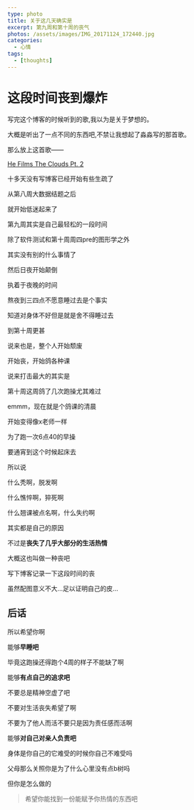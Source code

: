 ```yaml
---
type: photo
title: 关于这几天确实是
excerpt: 第九周和第十周的丧气
photos: /assets/images/IMG_20171124_172440.jpg
categories:
  - 心情
tags:
  - [thoughts]
---
```

# 这段时间丧到爆炸

写完这个博客的时候听到的歌,我以为是关于梦想的。

大概是听出了一点不同的东西吧,不禁让我想起了淼淼写的那首歌。

那么放上这首歌——

[He Films The Clouds Pt. 2](http://music.163.com/#/song/21218354/)


十多天没有写博客已经开始有些生疏了

从第八周大数据结题之后

就开始低迷起来了

第九周其实是自己最轻松的一段时间

除了软件测试和第十周周四pre的图形学之外

其实没有别的什么事情了

然后日夜开始颠倒

执着于夜晚的时间

熬夜到三四点不愿意睡过去是个事实

知道对身体不好但是就是舍不得睡过去

到第十周更甚


说来也是，整个人开始颓废

开始丧，开始鸽各种课

说来打击最大的其实是

第十周这周鸽了几次跑操尤其难过

emmm，现在就是个鸽课的清晨

开始变得像x老师一样

为了跑一次6点40的早操

要通宵到这个时候起床去

所以说

什么秃啊，脱发啊

什么憔悴啊，猝死啊

什么翘课被点名啊，什么失约啊

其实都是自己的原因

不过是**丧失了几乎大部分的生活热情**

大概这也叫做一种丧吧

写下博客记录一下这段时间的丧

虽然配图意义不大...足以证明自己的皮...

## 后话

所以希望你啊

能够**早睡吧**

毕竟这跑操还得跑个4周的样子不能缺了啊

能够**有点自己的追求吧**

不要总是精神空虚了吧

不要对生活丧失希望了啊

不要为了他人而活不要只是因为责任感而活啊

能够**对自己对亲人负责吧**

身体是你自己的它难受的时候你自己不难受吗

父母那么关照你是为了什么心里没有点b树吗

但你是怎么做的

> 希望你能找到一份能赋予你热情的东西吧
